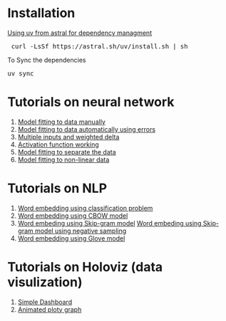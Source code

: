 # Installation 

[Using uv from astral for dependency managment](https://docs.astral.sh/uv/)
<pre> curl -LsSf https://astral.sh/uv/install.sh | sh </pre>

To Sync the dependencies
<pre>uv sync</pre>

# Tutorials on neural network

1. [Model fitting to data manually](deep_learning/manual_mode.ipynb)  
2. [Model fitting to data automatically using errors](deep_learning/backpropagation.ipynb)
3. [Multiple inputs and weighted delta](deep_learning/multiple_inputs.ipynb)
4. [Activation function working](deep_learning/activation_function.ipynb)
5. [Model fitting to separate the data](deep_learning/classification.ipynb)
6. [Model fitting to non-linear data](deep_learning/non-linear.ipynb)

# Tutorials on NLP

1. [Word embedding using classification problem](nlp/movie_review/movie_review.ipynb)
2. [Word embedding using CBOW model](nlp/cbow.ipynb)
3. [Word embeding using Skip-gram model](nlp/skipgram.ipynb)
   [Word embeding using Skip-gram model using negative sampling](nlp/skipgram_negative_samplying.py)
4. [Word embedding using Glove model](nlp/glove.ipynb)

# Tutorials on Holoviz (data visulization)

1. [Simple Dashboard](webapp/panel-dashboard.ipynb)
2. [Animated ploty graph](webapp/animated_graphs.ipynb)